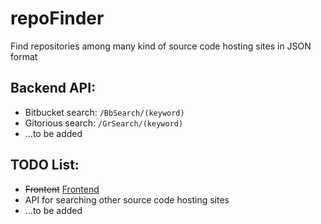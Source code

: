 repoFinder
==========

Find repositories among many kind of source code hosting sites in JSON format


## Backend API: ##
* Bitbucket search: `/BbSearch/(keyword)`
* Gitorious search: `/GrSearch/(keyword)`
* ...to be added


## TODO List: ##
* ~~Frontent~~ [Frontend](https://github.com/LordCHTsai/repoFinder-Frontend)
* API for searching other source code hosting sites
* ...to be added
